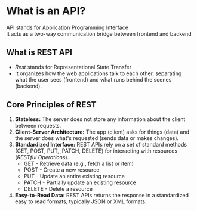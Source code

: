 # What is an API?
API stands for Application Programming Interface  
It acts as a two-way communication bridge between frontend and backend

## What is REST API
- *Rest* stands for Representational State Transfer
- It organizes how the web applications talk to each other, separating what the user sees (frontend) and what runs behind the scenes (backend). 

## Core Principles of REST
1. **Stateless:** The server does not store any information about the client between requests.
2. **Client-Server Architecture:** The app (client) asks for things (data) and the server does what's requested (sends data or makes changes).
3. **Standardized Interface:** REST APIs rely on a set of standard methods (GET, POST, PUT, ,PATCH, DELETE) for interacting with resources (*RESTful Operations*).
     - GET - Retrieve data (e.g., fetch a list or item)
     - POST - Create a new resource
     - PUT - Update an entire existing resource
     - PATCH - Partially update an existing resource
     - DELETE - Delete a resource
4. **Easy-to-Read Data:** REST APIs returns the response in a standardized easy to read formats, typically JSON or XML formats.

